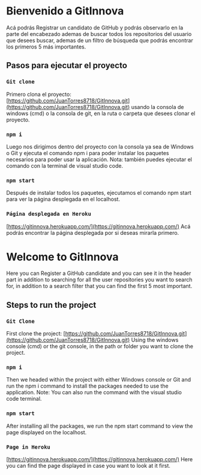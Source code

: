 # Bienvenido a GitInnova

Acá podrás Registrar un candidato de GitHub y podrás observarlo en la parte del encabezado ademas de buscar todos los repositorios del usuario que desees buscar, ademas de un filtro de búsqueda que podrás encontrar los primeros 5 más importantes.

## Pasos para ejecutar el proyecto

### `Git clone`

Primero clona el proyecto: [https://github.com/JuanTorres8718/GitInnova.git](https://github.com/JuanTorres8718/GitInnova.git) usando la consola de windows (cmd) o la consola de git, en la ruta o carpeta que desees clonar el proyecto.

### `npm i`

Luego nos dirigimos dentro del proyecto con la consola ya sea de Windows o Git y ejecuta el comando npm i para poder instalar los paquetes necesarios para poder usar la aplicación.
Nota: también puedes ejecutar el comando con la terminal de visual studio code.


### `npm start`

Después de instalar todos los paquetes, ejecutamos el comando npm start para ver la página desplegada en el localhost.


### `Página desplegada en Heroku`

[https://gitinnova.herokuapp.com/](https://gitinnova.herokuapp.com/) Acá podrás encontrar la página desplegada por si deseas mirarla primero.

# Welcome to GitInnova

Here you can Register a GitHub candidate and you can see it in the header part in addition to searching for all the user repositories you want to search for, in addition to a search filter that you can find the first 5 most important.

## Steps to run the project

### `Git Clone`

First clone the project: [https://github.com/JuanTorres8718/GitInnova.git](https://github.com/JuanTorres8718/GitInnova.git) Using the windows console (cmd) or the git console, in the path or folder you want to clone the project.

### `npm i`

Then we headed within the project with either Windows console or Git and run the npm i command to install the packages needed to use the application.
Note: You can also run the command with the visual studio code terminal.

### `npm start`

After installing all the packages, we run the npm start command to view the page displayed on the localhost.

### `Page in Heroku`

[https://gitinnova.herokuapp.com/](https://gitinnova.herokuapp.com/) Here you can find the page displayed in case you want to look at it first.